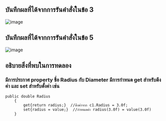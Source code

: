 ## บันทึกผลที่ได้จากการรันคำสั่งในข้อ 3
![image](https://github.com/Sorawit255/03376836-OOP-2566-Lab-07/assets/144196505/56506fbc-2e19-4214-9545-1c5fb6d95a84)

## บันทึกผลที่ได้จากการรันคำสั่งในข้อ 5
![image](https://github.com/Sorawit255/03376836-OOP-2566-Lab-07/assets/144196505/d384b8b4-f17d-4c4e-bdca-7da06a4c53b8)

## อธิบายสิ่งที่พบในการทดลอง
###  มีการประกาศ property ชื่อ Radius กับ Diameter มีการกำหนด get สำหรับดึงค่า และ set สำหรับตั้งค่า เช่น
``` 
public double Radius 
    { 
        get{return radius;}  //ดึงค่าจาก c1.Radius = 3.0f;
        set{radius = value;}  //กำหนดค่า radius(3.0f) = value(3.0f)
    }
```
